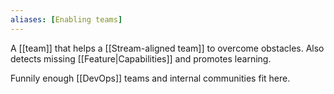 ```yaml
---
aliases: [Enabling teams]
---
```


A [[team]] that helps a [[Stream-aligned team]] to overcome obstacles. Also detects missing [[Feature|Capabilities]] and promotes learning.

Funnily enough [[DevOps]] teams and internal communities fit here.